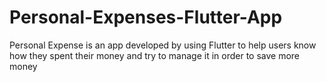 # Personal-Expenses-Flutter-App
Personal Expense is an app developed by using Flutter to help users know how they spent their money and try to manage it in order to save more money
